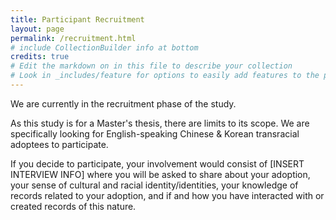 ```yaml
---
title: Participant Recruitment
layout: page
permalink: /recruitment.html
# include CollectionBuilder info at bottom
credits: true
# Edit the markdown on in this file to describe your collection
# Look in _includes/feature for options to easily add features to the page
---
```


We are currently in the recruitment phase of the study.

As this study is for a Master's thesis, there are limits to its scope. We are specifically looking for English-speaking Chinese & Korean transracial adoptees to participate.

If you decide to participate, your involvement would consist of
[INSERT INTERVIEW INFO] where you will be asked to share about
your adoption, your sense of cultural and racial identity/identities, your knowledge of records related to your adoption, and if and how you have interacted with or created records of this nature.